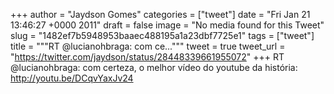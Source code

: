 
+++
author = "Jaydson Gomes"
categories = ["tweet"]
date = "Fri Jan 21 13:46:27 +0000 2011"
draft = false
image = "No media found for this Tweet"
slug = "1482ef7b5948953baaec488195a1a23dbf7725e1"
tags = ["tweet"]
title = """RT @lucianohbraga: com ce..."""
tweet = true
tweet_url = "https://twitter.com/jaydson/status/28448339661955072"
+++
RT @lucianohbraga: com certeza, o melhor vídeo do youtube da história: http://youtu.be/DCqvYaxJv24
